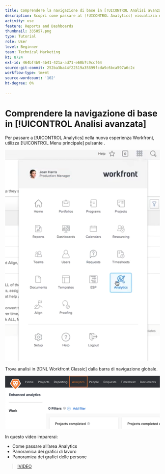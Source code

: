 ```yaml
---
title: Comprendere la navigazione di base in [!UICONTROL Analisi avanzata]
description: Scopri come passare al [!UICONTROL Analytics] visualizza una panoramica dei grafici di lavoro e dei grafici delle persone in Workfront.
activity: use
feature: Reports and Dashboards
thumbnail: 335057.png
type: Tutorial
role: User
level: Beginner
team: Technical Marketing
kt: 8724
exl-id: 464bf4b9-4b41-421a-ad71-e60b7c9ccf64
source-git-commit: 252ba3ba44f22519a35899fcda9c6bca597a6c2c
workflow-type: tm+mt
source-wordcount: '102'
ht-degree: 0%

---
```


# Comprendere la navigazione di base in [!UICONTROL Analisi avanzata]

Per passare a [!UICONTROL Analytics] nella nuova esperienza Workfront, utilizza [!UICONTROL Menu principale] pulsante .

![Un&#39;immagine che mostra il [!UICONTROL Analytics] funzionalità in Workfront [!UICONTROL menu principale]](assets/Navigate-NWE.png)

Trova analisi in [!DNL Workfront Classic] dalla barra di navigazione globale.

![Un&#39;immagine che mostra il [!UICONTROL Analytics] nella [!DNL Workfront Classic]](assets/Navigate-Classic.png)

In questo video imparerai:

* Come passare all’area Analytics
* Panoramica dei grafici di lavoro
* Panoramica dei grafici delle persone

>[!VIDEO](https://video.tv.adobe.com/v/335057/?quality=12)

